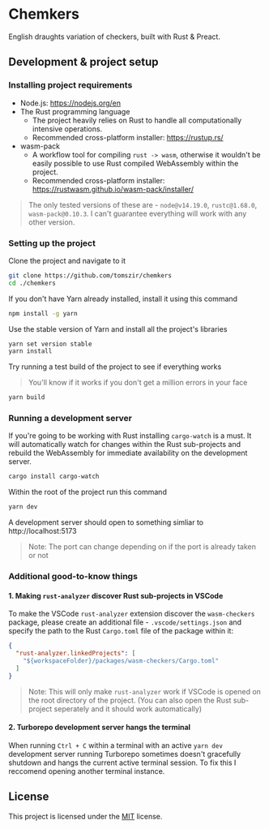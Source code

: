 # Chemkers

English draughts variation of checkers, built with Rust & Preact.

## Development & project setup

### Installing project requirements

- Node.js: https://nodejs.org/en
- The Rust programming language
  - The project heavily relies on Rust to handle all computationally intensive operations.
  - Recommended cross-platform installer: https://rustup.rs/
- wasm-pack
  - A workflow tool for compiling `rust -> wasm`, otherwise it wouldn't be easily possible to use Rust compiled WebAssembly within the project.
  - Recommended cross-platform installer: https://rustwasm.github.io/wasm-pack/installer/

> The only tested versions of these are - `node@v14.19.0`, `rustc@1.68.0`, `wasm-pack@0.10.3`. I can't guarantee everything will work with any other version.

### Setting up the project

Clone the project and navigate to it

```bash
git clone https://github.com/tomszir/chemkers
cd ./chemkers
```

If you don't have Yarn already installed, install it using this command

```bash
npm install -g yarn
```

Use the stable version of Yarn and install all the project's libraries

```bash
yarn set version stable
yarn install
```

Try running a test build of the project to see if everything works

> You'll know if it works if you don't get a million errors in your face

```bash
yarn build
```

### Running a development server

If you're going to be working with Rust installing `cargo-watch` is a must. It will automatically watch for changes within the Rust sub-projects and rebuild the WebAssembly for immediate availability on the development server.

```bash
cargo install cargo-watch
```

Within the root of the project run this command

```bash
yarn dev
```

A development server should open to something simliar to http://localhost:5173

> Note: The port can change depending on if the port is already taken or not

### Additional good-to-know things

#### 1. Making `rust-analyzer` discover Rust sub-projects in VSCode

To make the VSCode `rust-analyzer` extension discover the `wasm-checkers` package, please create an additional file - `.vscode/settings.json` and specify the path to the Rust `Cargo.toml` file of the package within it:

```json
{
  "rust-analyzer.linkedProjects": [
    "${workspaceFolder}/packages/wasm-checkers/Cargo.toml"
  ]
}
```

> Note: This will only make `rust-analyzer` work if VSCode is opened on the root directory of the project. (You can also open the Rust sub-project seperately and it should work automatically)

#### 2. Turborepo development server hangs the terminal

When running `Ctrl + C` within a terminal with an active `yarn dev` development server running Turborepo sometimes doesn't gracefully shutdown and hangs the current active terminal session. To fix this I reccomend opening another terminal instance.

## License

This project is licensed under the [MIT](./LICENSE) license.
